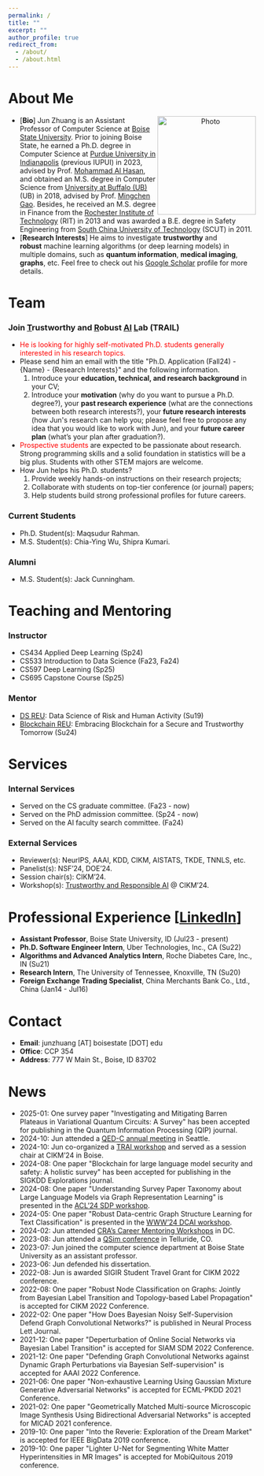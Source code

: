 ```yaml
---
permalink: /
title: ""
excerpt: ""
author_profile: true
redirect_from: 
  - /about/
  - /about.html
---
```


# About Me
<p align="center">
  <img src="https://junzhuang-code.github.io/images/Jun_img.png?raw=true" alt="Photo" align="right" style="width:200px;display:inline"/>
</p>

* [**Bio**] Jun Zhuang is an Assistant Professor of Computer Science at [Boise State University](https://www.boisestate.edu/coen-cs/). Prior to joining Boise State, he earned a Ph.D. degree in Computer Science at [Purdue University in Indianapolis](https://www.purdue.edu/campuses/indianapolis/) (previous IUPUI) in 2023, advised by Prof. [Mohammad Al Hasan](https://luddy.indianapolis.iu.edu/contact/profile/mohammad-al-hasan), and obtained an M.S. degree in Computer Science from [University at Buffalo (UB)](http://www.buffalo.edu/) (UB) in 2018, advised by Prof. [Mingchen Gao](https://cse.buffalo.edu/~mgao8/). Besides, he received an M.S. degree in Finance from the [Rochester Institute of Technology](https://www.rit.edu/) (RIT) in 2013 and was awarded a B.E. degree in Safety Engineering from [South China University of Technology](https://www.scut.edu.cn/en/) (SCUT) in 2011.
* [**Research Interests**] He aims to investigate **trustworthy** and **robust** machine learning algorithms (or deep learning models) in multiple domains, such as **quantum information**, **medical imaging**, **graphs**, etc. Feel free to check out his [Google Scholar](https://scholar.google.com/citations?&user=Hdc90UMAAAAJ) profile for more details.
<!-- Comments -->

# Team
### Join <ins>T</ins>rustworthy and <ins>R</ins>obust <ins>AI</ins> <ins>L</ins>ab (TRAIL)
* <span style="color:red">He is looking for highly self-motivated Ph.D. students generally interested in his research topics.</span>
* Please send him an email with the title "Ph.D. Application (Fall24) - {Name} - {Research Interests}" and the following information.
  1. Introduce your **education, technical, and research background** in your CV;
  2. Introduce your **motivation** (why do you want to pursue a Ph.D. degree?), your **past research experience** (what are the connections between both research interests?), your **future research interests** (how Jun's research can help you; please feel free to propose any idea that you would like to work with Jun), and your **future career plan** (what’s your plan after graduation?).
* <span style="color:red">Prospective students</span> are expected to be passionate about research. Strong programming skills and a solid foundation in statistics will be a big plus. Students with other STEM majors are welcome.
* How Jun helps his Ph.D. students?
  1. Provide weekly hands-on instructions on their research projects;
  2. Collaborate with students on top-tier conference (or journal) papers;
  3. Help students build strong professional profiles for future careers.

### Current Students
* Ph.D. Student(s): Maqsudur Rahman.
* M.S. Student(s): Chia-Ying Wu, Shipra Kumari.

### Alumni
* M.S. Student(s): Jack Cunningham.

# Teaching and Mentoring
### Instructor
* CS434 Applied Deep Learning (Sp24)
* CS533 Introduction to Data Science (Fa23, Fa24)
* CS597 Deep Learning (Sp25)
* CS695 Capstone Course (Sp25)
### Mentor
* [DS REU](https://seiri.indianapolis.iu.edu/externalawards/reudatascience.html): Data Science of Risk and Human Activity (Su19)
* [Blockchain REU](https://sites.google.com/boisestate.edu/breu): Embracing Blockchain for a Secure and Trustworthy Tomorrow (Su24)

# Services
### Internal Services
* Served on the CS graduate committee. (Fa23 - now)
* Served on the PhD admission committee. (Sp24 - now)
* Served on the AI faculty search committee. (Fa24)

### External Services
* Reviewer(s): NeurIPS, AAAI, KDD, CIKM, AISTATS, TKDE, TNNLS, etc.
* Panelist(s): NSF’24, DOE’24.
* Session chair(s): CIKM’24.
* Workshop(s): [Trustworthy and Responsible AI](https://responsible-ai.wiki/cikm24/index.html) @ CIKM’24.

# Professional Experience [[LinkedIn](https://www.linkedin.com/in/jun-zhuang/)]
* **Assistant Professor**, Boise State University, ID (Jul23 - present)
* **Ph.D. Software Engineer Intern**, Uber Technologies, Inc., CA (Su22)
* **Algorithms and Advanced Analytics Intern**, Roche Diabetes Care, Inc., IN (Su21)
* **Research Intern**, The University of Tennessee, Knoxville, TN (Su20)
* **Foreign Exchange Trading Specialist**, China Merchants Bank Co., Ltd., China (Jan14 - Jul16)

# Contact
* **Email**: junzhuang [AT] boisestate [DOT] edu
* **Office**: CCP 354
* **Address**: 777 W Main St., Boise, ID 83702

# News
* 2025-01: One survey paper "Investigating and Mitigating Barren Plateaus in Variational Quantum Circuits: A Survey" has been accepted for publishing in the Quantum Information Processing (QIP) journal.
* 2024-10: Jun attended a [QED-C annual meeting](https://quantumconsortium.org/current-plenary-agenda/) in Seattle.
* 2024-10: Jun co-organized a [TRAI workshop](https://responsible-ai.wiki/cikm24/index.html) and served as a session chair at CIKM’24 in Boise.
* 2024-08: One paper "Blockchain for large language model security and safety: A holistic survey" has been accepted for publishing in the SIGKDD Explorations journal.
* 2024-08: One paper "Understanding Survey Paper Taxonomy about Large Language Models via Graph Representation Learning" is presented in the [ACL’24 SDP workshop](https://sdproc.org/2024/).
* 2024-05: One paper "Robust Data-centric Graph Structure Learning for Text Classification" is presented in the [WWW’24 DCAI workshop](https://dcai-workshop.github.io/).
* 2024-02: Jun attended [CRA’s Career Mentoring Workshops](https://cra.org/2024-cra-career-mentoring-workshop/) in DC.
* 2023-08: Jun attended a [QSim conference](https://qsim2023.qsimconference.org/) in Telluride, CO.
* 2023-07: Jun joined the computer science department at Boise State University as an assistant professor.
* 2023-06: Jun defended his dissertation.
* 2022-08: Jun is awarded SIGIR Student Travel Grant for CIKM 2022 conference.
* 2022-08: One paper "Robust Node Classification on Graphs: Jointly from Bayesian Label Transition and Topology-based Label Propagation" is accepted for CIKM 2022 Conference.
* 2022-02: One paper "How Does Bayesian Noisy Self-Supervision Defend Graph Convolutional Networks?" is published in Neural Process Lett Journal.
* 2021-12: One paper "Deperturbation of Online Social Networks via Bayesian Label Transition" is accepted for SIAM SDM 2022 Conference.
* 2021-12: One paper "Defending Graph Convolutional Networks against Dynamic Graph Perturbations via Bayesian Self-supervision" is accepted for AAAI 2022 Conference.
* 2021-06: One paper "Non-exhaustive Learning Using Gaussian Mixture Generative Adversarial Networks" is accepted for ECML-PKDD 2021 Conference.
* 2021-02: One paper "Geometrically Matched Multi-source Microscopic Image Synthesis Using Bidirectional Adversarial Networks" is accepted for MICAD 2021 conference.
* 2019-10: One paper "Into the Reverie: Exploration of the Dream Market" is accepted for IEEE BigData 2019 conference.
* 2019-10: One paper "Lighter U-Net for Segmenting White Matter Hyperintensities in MR Images" is accepted for MobiQuitous 2019 conference.

